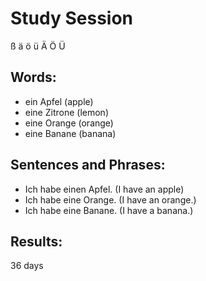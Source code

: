 # Study Session
  ß   ä   ö  ü   Ä   Ö   Ü


## Words:
* ein Apfel (apple)
* eine Zitrone (lemon)
* eine Orange (orange) 
* eine Banane (banana)


## Sentences and Phrases:
* Ich habe einen Apfel. (I have an apple)
* Ich habe eine Orange. (I have an orange.)
* Ich habe eine Banane. (I have a banana.) 


## Results:
36 days 
